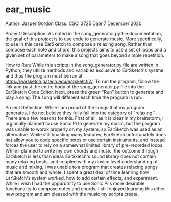 # ear_music
Author: Jasper Gordon
Class: CSCI 3725
Date 7 December 2020

Project Description: As noted in the song_generator.py file documentation, the goal of this project is to use code
    to generate music. More specifically, to use in this case EarSketch to compose a relaxing song. Rather than compose
    each note and chord, this projects aims to use a set of loops and a given set of parameters to make a song that goes
    beyond simple repetition.

How to Run: While this scripts in the song_generator.py file are written in Python, they utilize methods and variables
    exclusive to EarSketch's systme and thus the program must be run at https://earsketch.gatech.edu/earsketch2/. To run
    the program, follow the link and past the entire body of the song_generator.py file into the EarSketch Code Editor. 
    Next, press the green "Run" button to generate and play a song. The song will different each time the program is run.

Project Reflection: While I am proud of the songs that my program generates, I do not beleive they fully fall into the
    category of "relaxing." There are a few reasons for this. First of all, as it is clear in my brainstorm, I orgionally
    planned to use Sonic Pi to generate my music, but the program was unable to worok properly on my system, so EarSketch was
    used as an alternative. While still boasting many features, EarSketch unfortunately does not allow you to code specific
    notes or use certain instruments, and instead forces the user to rely on a somewhat limited library of pre-recorded loops.
    While I planned to write my own chords and music, the outcome through EarSketch is less than ideal. EarSketch's sound
    library does not contain many relaxing beats, and coupled with my novice level understanding of music and mixing, I was
    unable to a program that creates relaxing songs that are smooth and whole. I spent a great deal of time leanring how EarSketch's
    system worked, how to add certain effects, and experiment. While I wish I had the oppurutnity to use Sonic Pi's more desirable
    functionality to compose notes and chords, I still enjoyed learning this other new program and am pleased with the music my
    scripts create.
